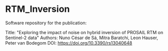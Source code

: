 # RTM_Inversion
Software repository for the publication: 

Title: "Exploring the impact of noise on hybrid inversion of PROSAIL RTM on Sentinel-2 data"
Authors: Nuno César de Sá, Mitra Baratchi, Leon Hauser, Peter van Bodegom
DOI: https://doi.org/10.3390/rs13040648
